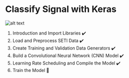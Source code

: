# Classify Signal with Keras

![alt text](https://strangesounds.org/wp-content/uploads/2016/10/space-signals-from-hidden-galaxies.jpg)
&nbsp;&nbsp;&nbsp;&nbsp;&nbsp;&nbsp;

  1. Introduction and Import Libraries :heavy_check_mark:
  2. Load and Preprocess SETI Data :heavy_check_mark:
  3. Create Training and Validation Data Generators :heavy_check_mark:
  4. Build a Convolutional Neural Network (CNN) Model :heavy_check_mark:
  5. Learning Rate Scheduling and Compile the Model :heavy_check_mark:
  6. Train the Model :pushpin:
    <!-- Task 7: Evaluate the Model -->
